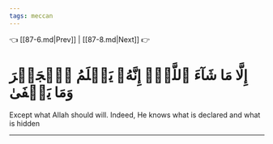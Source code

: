 ```yaml
---
tags: meccan
---
```


👈 [[87-6.md|Prev]] | [[87-8.md|Next]] 👉

# إِلَّا مَا شَآءَ ٱللَّهُۚ إِنَّهُۥ يَعۡلَمُ ٱلۡجَهۡرَ وَمَا يَخۡفَىٰ

Except what Allah should will. Indeed, He knows what is declared and what is hidden

---

